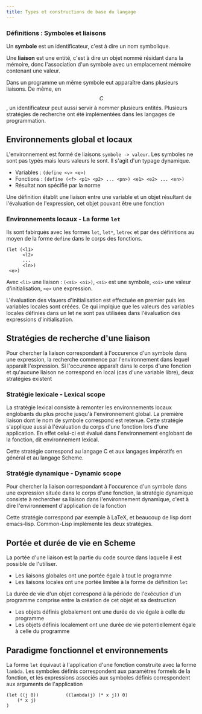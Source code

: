 ```yaml
---
title: Types et constructions de base du langage
---
```


### Définitions : Symboles et liaisons

Un **symbole** est un identificateur, c'est à dire un nom symbolique.

Une **liaison** est une entité, c'est à dire un objet nommé résidant dans la mémoire, donc l'association d'un symbole avec un emplacement mémoire contenant une valeur.

Dans un programme un même symbole eut apparaître dans plusieurs liaisons. De même, en $$C$$, un identificateur peut aussi servir à nommer plusieurs entités. Plusieurs stratégies de recherche ont été implémentées dans les langages de programmation.

## <i class="fas fa-code-branch"></i> Environnements global et locaux

L'environnement est formé de liaisons `symbole -> valeur`. Les symboles ne sont pas typés mais leurs valeurs le sont. Il s'agit d'un typage dynamique.

* Variables : `(define <v> <e>)`
* Fonctions : `(define (<f> <p1> <p2> ... <pn>) <e1> <e2> ... <en>)`
* Résultat non spécifié par la norme

Une définition établit une liaison entre une variable et un objet résultant de l'évaluation de l'expression, cet objet pouvant être une fonction

### Environnements locaux - La forme `let`

Ils sont fabirqués avec les formes `let`, `let*`, `letrec` et par des définitions au moyen de la forme `define` dans le corps des fonctions.

```
(let (<l1>
      <l2>
      ...
      <ln>)
 <e>)
```

Avec `<li>` une liaison : `(<si> <oi>)`, `<si>` est une symbole, `<oi>` une valeur d'initialisation, `<e>` une expression.

L'évaluation des vlauers d'initialisation est effectuée en premier puis les variables locales sont créées. Ce qui implqiue que les valeurs des variables locales définies dans un let ne sont pas utilisées dans l'évaluation des expressions d'initialisation.

## <i class="fas fa-code-branch"></i> Stratégies de recherche d'une liaison

Pour chercher la liaison correspondant à l'occurence d'un symbole dans une expression, la recherche commence par l'environnement dans lequel apparaît l'expression. Si l'occurence apparaît dans le corps d'une fonction et qu'aucune liaison ne correspond en local (cas d'une variable libre), deux stratégies existent

### Stratégie lexicale - Lexical scope

La stratégie lexical consiste à remonter les environnements locaux englobants du plus proche jusqu'à l'environnement global. La première liaison dont le nom de symbole correspond est retenue. Cette stratégie s'applique aussi à l'évaluation du corps d'une fonction lors d'une application. En effet celui-ci est évalué dans l'environnement englobant de la fonction, dit environnement lexical.

Cette stratégie correspond au langage C et aux langages impératifs en général et au langage Scheme.

### Stratégie dynamique - Dynamic scope

Pour chercher la liaison correspondant à l'occurence d'un symbole dans une expression située dans le corps d'une fonction, la stratégie dynamique consiste à rechercher sa liaison dans l'environnement dynamique, c'est à dire l'environnement d'application de la fonction

Cette stratégie correspond par exemple à LaTeX, et beaucoup de lisp dont emacs-lisp. Common-Lisp implémente les deux stratégies.

## <i class="fas fa-code-branch"></i> Portée et durée de vie en Scheme

La portée d'une liaison est la partie du code source dans laquelle il est possible de l'utiliser.

* Les liaisons globales ont une portée égale à tout le programme
* Les liaisons locales ont une portée limitée à la forme de définition `let`

La durée de vie d'un objet correspond à la période de l'exécution d'un programme comprise entre la création de cet objet et sa destruction

* Les objets définis globalement ont une durée de vie égale à celle du programme
* Les objets définis localement ont une durée de vie potentiellement égale à celle du programme

## <i class="fas fa-code-branch"></i> Paradigme fonctionnel et environnements

La forme `let` équivaut à l'application d'une fonction construite avec la forme `lambda`. Les symboles définis correspondent aux paramètres formels de la fonction, et les expressions associés aux symboles définis correspondent aux arguments de l'application

```
(let ((j 0))          ((lambda(j) (* x j)) 0)
    (* x j)
)
```

